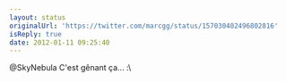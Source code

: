 ```yaml
---
layout: status
originalUrl: 'https://twitter.com/marcgg/status/157030402496802816'
isReply: true
date: 2012-01-11 09:25:40
---
```


@SkyNebula C'est gênant ça... :\
